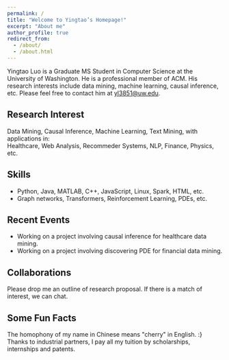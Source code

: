 ```yaml
---
permalink: /
title: "Welcome to Yingtao’s Homepage!"
excerpt: "About me"
author_profile: true
redirect_from: 
  - /about/
  - /about.html
---
```


Yingtao Luo is a Graduate MS Student in Computer Science at the University of Washington. He is a professional member of ACM. His research interests include data mining, machine learning, causal inference, etc. Please feel free to contact him at yl3851@uw.edu.

## Research Interest
Data Mining, Causal Inference, Machine Learning, Text Mining, with applications in:  
Healthcare, Web Analysis, Recommeder Systems, NLP, Finance, Physics, etc.

## Skills
* Python, Java, MATLAB, C++, JavaScript, Linux, Spark, HTML, etc.
* Graph networks, Transformers, Reinforcement Learning, PDEs, etc.

## Recent Events
- Working on a project involving causal inference for healthcare data mining.  
- Working on a project involving discovering PDE for financial data mining.

## Collaborations
Please drop me an outline of research proposal. If there is a match of interest, we can chat.  
  
## Some Fun Facts
The homophony of my name in Chinese means "cherry" in English. :}  
Thanks to industrial partners, I pay all my tuition by scholarships, internships and patents.
